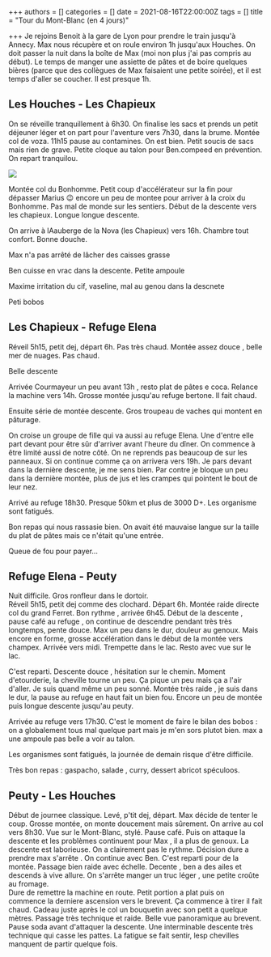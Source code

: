 +++
authors = []
categories = []
date = 2021-08-16T22:00:00Z
tags = []
title = "Tour du Mont-Blanc (en 4 jours)"

+++
Je rejoins Benoit à la gare de Lyon pour prendre le train jusqu'à Annecy. Max nous récupère et on roule environ 1h jusqu'aux Houches. On doit passer la nuit dans la boîte de Max (moi non plus j'ai pas compris au début). Le temps de manger une assiette de pâtes et de boire quelques bières (parce que des collègues de Max faisaient une petite soirée), et il est temps d'aller se coucher. Il est presque 1h.

## Les Houches - Les Chapieux

On se réveille tranquillement à 6h30. On finalise les sacs et prends un petit déjeuner léger et on part pour l'aventure vers 7h30, dans la brume. Montée col de voza. 11h15 pause au contamines. On est bien. Petit soucis de sacs mais rien de grave. Petite cloque au talon pour Ben.compeed en prévention. On repart tranquilou.

![](https://lh3.googleusercontent.com/QVI787ZD5zfEZF3tM71lZDLsSjSXLuIHYv21zyc82TgB8btYlCQ9ex_u29cL_KpgKSCa2weD_r5RhY9dcCstxK0UUJRpQM71E8LbhYzo7x3RIv1jCteR_P2ONaegOqDPeGr98CH3jLEM629YAtWMTC3AgZyOLVzRBZe-58v8G3AoUftWRDIZ0OpSISglXawK_v58xD266Wr1mrJIXQPzoBPimdwR7nVXFb2AEuehjufYc1myx3a9gZiLO4vvy0k4Rp0B8wK6PPCQZWiNE33jCZhJm7Y7YWIuRO6HqumeePtIZdqNvcC9xodTYI87qMi4q73X_qKfOJciRKUDXFM62dg6m6l7BPKgBShBFYL1hmvZBlFbL4Zyb7S6dmaQ7mOoUcE1dX0ZCdOHpTwhppccJwLhGlVd6SDl67ww7JYD0VyytNCqktDxS0MVneAlOE31pP4NzvdUuD1D_-RKHub9P0AeUV6FucX3MDi0k4k7bKKyV0wZmycVVcdi7WJM07ZNklYV6ddILIukc2555q_4DLD3Y-_iNR39ALerbx51EgUGEzBC02XLcYFJdTiuBDdmBt-4GcsBNawXfY-82cRa1QneZn4HYr4JFRNDsWP50pCprMRLFk1twrYqY30L9pS0UlgZpKT3bt8Pq83caztC1-UVu3jTv61jvkKVV6bpL4zyC85CgRG18t-aqF8L4LacYi6mfR4mY_EbpLXULoVyNpaR=w1236-h927-no?authuser=0)

Montée col du Bonhomme. Petit coup d'accélérateur sur la fin pour dépasser Marius 😉 encore un peu de montee pour arriver à la croix du Bonhomme. Pas mal de monde sur les sentiers. Début de la descente vers les chapieux. Longue longue descente.

On arrive à lAauberge de la Nova (les Chapieux) vers 16h. Chambre tout confort. Bonne douche.

Max n'a pas arrêté de lâcher des caisses grasse

Ben cuisse en vrac dans la descente. Petite ampoule

Maxime irritation du cif, vaseline, mal au genou dans la descnete

Peti bobos

## Les Chapieux - Refuge Elena

Réveil 5h15, petit dej, départ 6h. Pas très chaud. Montée assez douce , belle mer de nuages. Pas chaud.

Belle descente

Arrivée Courmayeur un peu avant 13h , resto plat de pâtes e coca. Relance la machine vers 14h. Grosse montée jusqu'au refuge bertone. Il fait chaud.

Ensuite série de montée descente. Gros troupeau de vaches qui montent en pâturage.

On croise un groupe de fille qui va aussi au refuge Elena. Une d'entre elle part devant pour être sûr d'arriver avant l'heure du dîner. On commence à être limité aussi de notre côté. On ne reprends pas beaucoup de sur les panneaux. Si on continue comme ça on arrivera vers 19h. Je pars devant dans la dernière descente, je me sens bien. Par contre je bloque un peu dans la dernière montée, plus de jus et les crampes qui pointent le bout de leur nez.

Arrivé au refuge 18h30. Presque 50km et plus de 3000 D+. Les organisme sont fatigués.

Bon repas qui nous rassasie bien. On avait été mauvaise langue sur la taille du plat de pâtes mais ce n'était qu'une entrée.

Queue de fou pour payer...

## Refuge Elena - Peuty

Nuit difficile. Gros ronfleur dans le dortoir.  
Réveil 5h15, petit dej comme des clochard. Départ 6h. Montée raide directe col du grand Ferret. Bon rythme , arrivée 6h45. Début de la descente , pause café au refuge , on continue de descendre pendant très très longtemps, pente douce. Max un peu dans le dur, douleur au genoux. Mais encore en forme, grosse accélération dans le début de la montée vers champex. Arrivée vers midi. Trempette dans le lac. Resto avec vue sur le lac.

C'est reparti. Descente douce , hésitation sur le chemin. Moment d'etourderie, la cheville tourne un peu. Ça pique un peu mais ça a l'air d'aller. Je suis quand même un peu sonné. Montée très raide , je suis dans le dur, la pause au refuge en haut fait un bien fou. Encore un peu de montée puis longue descente jusqu'au peuty.

Arrivée au refuge vers 17h30. C'est le moment de faire le bilan des bobos : on a globalement tous mal quelque part mais je m'en sors plutot bien. max a une ampoule pas belle a voir au talon.

Les organismes sont fatigués, la journée de demain risque d'être difficile.

Très bon repas : gaspacho, salade , curry, dessert abricot spéculoos.

## Peuty - Les Houches

Début de journee classique. Levé, p'tit dej, départ. Max décide de tenter le coup. Grosse montée, on monte doucement mais sûrement. On arrive au col vers 8h30. Vue sur le Mont-Blanc, stylé. Pause café. Puis on attaque la descente et les problèmes continuent pour Max , il a plus de genoux. La descente est laborieuse. On a clairement pas le rythme. Décision dure a prendre max s'arrête . On continue avec Ben. C'est reparti pour de la montée. Passage bien raide avec échelle. Decente , ben a des ailes et descends à vive allure. On s'arrête manger un truc léger , une petite croûte au fromage.  
Dure de remettre la machine en route. Petit portion a plat puis on commence la derniere ascension vers le brevent. Ça commence à tirer il fait chaud. Cadeau juste après le col un bouquetin avec son petit a quelque mètres. Passage très technique et raide. Belle vue panoramique au brevent. Pause soda avant d'attaquer la descente. Une interminable descente très technique qui casse les pattes. La fatigue se fait sentir, lesp chevilles manquent de partir quelque fois.
